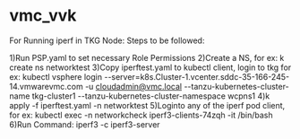 # vmc_vvk


For Running iperf in TKG Node:
Steps to be followed:

1)Run PSP.yaml to set necessary Role Permissions
2)Create a NS, for ex: k create ns networktest
3)Copy iperftest.yaml to kubectl client, login to tkg for ex: kubectl vsphere login --server=k8s.Cluster-1.vcenter.sddc-35-166-245-14.vmwarevmc.com -u cloudadmin@vmc.local --tanzu-kubernetes-cluster-name tkg-cluster1 --tanzu-kubernetes-cluster-namespace wcpns1
4)k apply -f iperftest.yaml -n networktest
5)Loginto any of the iperf pod client, for ex: kubectl exec -n networkcheck iperf3-clients-74zqh -it /bin/bash
6)Run Command: iperf3 -c iperf3-server
